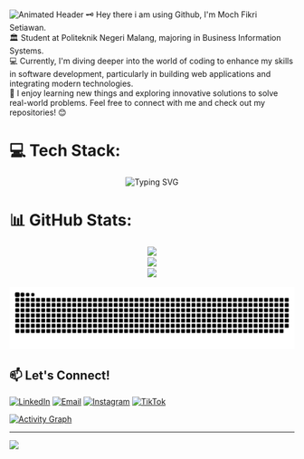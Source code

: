 ![Animated Header](https://capsule-render.vercel.app/api?type=waving&color=0:F5F5F5,100:E0E0E0&text=Moch%20Fikri%20Setiawan&fontSize=40&fontAlignY=40&desc=Business%20Information%20Systems%20Student&descAlignY=55&descAlign=50&fontColor=333333)
🗝️ Hey there i am using Github, I'm Moch Fikri Setiawan.<br>
🏛️ Student at Politeknik Negeri Malang, majoring in Business Information Systems.<br>
💻 Currently, I'm diving deeper into the world of coding to enhance my skills in software development, particularly in building web applications and integrating modern technologies.<br>
🚀 I enjoy learning new things and exploring innovative solutions to solve real-world problems. Feel free to connect with me and check out my repositories! 😊<br>

# 💻 Tech Stack:
<div align="center">
  <img src="https://readme-typing-svg.herokuapp.com?font=Fira+Code&pause=1000&color=2C98CF&center=true&vCenter=true&width=435&lines=Cuman+Bisa+Mengetik;Halo+Para+Suhu+Mohon+Bimbingannya" alt="Typing SVG" />
</div>

# 📊 GitHub Stats:
<div align="center">
  <img src="https://github-readme-stats.vercel.app/api?username=fikrisn&theme=midnight-purple&hide_border=false&include_all_commits=true&count_private=true" /><br/>
  <img src="https://github-readme-streak-stats.herokuapp.com/?user=fikrisn&theme=midnight-purple&hide_border=false" /><br/>
  <img src="https://github-readme-stats.vercel.app/api/top-langs/?username=fikrisn&theme=midnight-purple&hide_border=false&include_all_commits=true&count_private=true&layout=compact" />
</div>

![Snake animation](https://raw.githubusercontent.com/platane/snk/output/github-contribution-grid-snake-dark.svg)

## 📫 Let's Connect!
[![LinkedIn](https://img.shields.io/badge/LinkedIn-0077B5?style=for-the-badge&logo=linkedin&logoColor=white)]([your-link](https://www.linkedin.com/in/moch-fikri-setiawan-43183b252/))
[![Email](https://img.shields.io/badge/Email-D14836?style=for-the-badge&logo=gmail&logoColor=white)](mailto:fikrismksore@gmail.com)
[![Instagram](https://img.shields.io/badge/Instagram-E4405F?style=for-the-badge&logo=instagram&logoColor=white)](https://www.instagram.com/mhfkrsn/)
[![TikTok](https://img.shields.io/badge/TikTok-000000?style=for-the-badge&logo=tiktok&logoColor=white)](https://www.tiktok.com/@fkr_sn)

[![Activity Graph](https://github-readme-activity-graph.vercel.app/graph?username=Fikrisn&theme=react-dark)](https://github.com/Fikrisn)

---
[![](https://visitcount.itsvg.in/api?id=fikrisn&icon=0&color=0)](https://visitcount.itsvg.in)

<!-- Proudly created with GPRM ( https://gprm.itsvg.in ) -->
